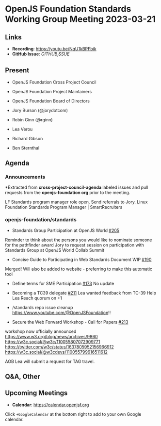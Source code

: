 # OpenJS Foundation Standards Working Group Meeting 2023-03-21

## Links

* **Recording**: https://youtu.be/NqU1kBPFbik
* **GitHub Issue**: $GITHUB_ISSUE$

## Present

* OpenJS Foundation Cross Project Council
* OpenJS Foundation Project Maintainers
* OpenJS Foundation Board of Directors

* Jory Burson (@jorydotcom)
* Robin Ginn (@rginn)
* Lea Verou
* Richard Gibson
* Ben Sternthal

## Agenda

### Announcements

*Extracted from **cross-project-council-agenda** labeled issues and pull requests from the **openjs-foundation org** prior to the meeting.

LF Standards program manager role open. Send referrals to Jory. Linux Foundation Standards Program Manager | SmartRecruiters





### openjs-foundation/standards

* Standards Group Participation at OpenJS World  [#205](https://github.com/openjs-foundation/standards/issues/205)

Reminder to think about the persons you would like to nominate someone for the pathfinder award
Jory to request session on participation with Standards Group at OpenJS World Collab Summit

* Concise Guide to Participating in Web Standards Document WIP [#190](https://github.com/openjs-foundation/standards/issues/190)

Merged!
Will also be added to website - preferring to make this automatic tool

* Define terms for SME Participation [#173](https://github.com/openjs-foundation/standards/issues/173)
No update

* Becoming a TC39 delegate [#211](https://github.com/openjs-foundation/standards/issues/211)
Lea wanted feedback from TC-39 
Help Lea Reach quorum on +1

* /standards repo issue cleanup
https://www.youtube.com/@OpenJSFoundation!!

* Secure the Web Forward Workshop - Call for Papers [#213](https://github.com/openjs-foundation/standards/issues/213)

workshop now officially announced https://www.w3.org/blog/news/archives/9860
 https://w3c.social/@w3c/110055807072909771
 https://twitter.com/w3c/status/1637805952156966912
 https://w3c.social/@w3cdevs/110055799616511612


AOB
Lea will submit a request for TAG travel. 

## Q&A, Other

## Upcoming Meetings

* **Calendar**: <https://calendar.openjsf.org>

Click `+GoogleCalendar` at the bottom right to add to your own Google calendar.

